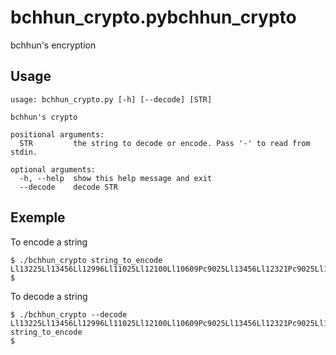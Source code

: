bchhun_crypto.pybchhun_crypto
=============

bchhun's encryption

Usage
-----
```
usage: bchhun_crypto.py [-h] [--decode] [STR]
    
bchhun's crypto

positional arguments:
  STR         the string to decode or encode. Pass '-' to read from stdin.

optional arguments:
  -h, --help  show this help message and exit
  --decode    decode STR
```

Exemple
-------
To encode a string

    $ ./bchhun_crypto string_to_encode
    Ll13225Ll13456Ll12996Ll11025Ll12100Ll10609Pc9025Ll13456Ll12321Pc9025Ll10201Ll12100Ll9801Ll12321Ll10000Ll10201
    $
    
To decode a string

    $ ./bchhun_crypto --decode Ll13225Ll13456Ll12996Ll11025Ll12100Ll10609Pc9025Ll13456Ll12321Pc9025Ll10201Ll12100Ll9801Ll12321Ll10000Ll10201
    string_to_encode
    $ 
    
